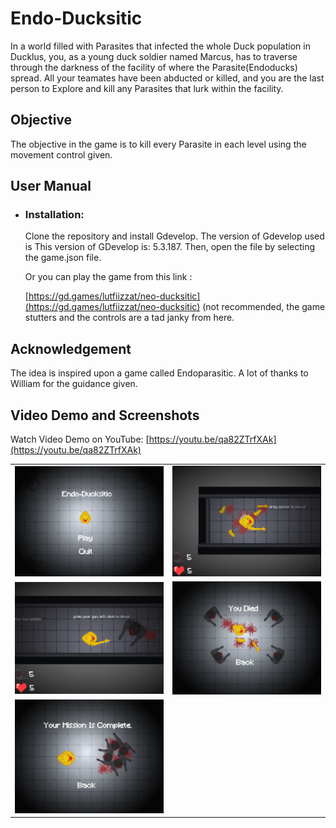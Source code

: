 # Endo-Ducksitic
In a world filled with Parasites that infected the whole Duck population in Ducklus, you, as a young duck soldier named Marcus, has to traverse through the darkness of
the facility of where the Parasite(Endoducks) spread. All your teamates have been abducted or killed, and you are the last person to Explore and kill any Parasites that lurk within the facility.

## Objective
The objective in the game is to kill every Parasite in each level using the movement control given.

## User Manual
- ### Installation:
  Clone the repository and install Gdevelop. The version of Gdevelop used is This version of GDevelop is: 5.3.187. Then, open the file by selecting the game.json file.

  Or you can play the game from this link :

  [https://gd.games/lutfiizzat/neo-ducksitic](https://gd.games/lutfiizzat/neo-ducksitic) (not recommended, the game stutters and
  the controls are a tad janky from here.

## Acknowledgement
The idea is inspired upon a game called Endoparasitic. A lot of thanks to William for the guidance given.

        
## Video Demo and Screenshots
Watch Video Demo on YouTube: [https://youtu.be/qa82ZTrfXAk](https://youtu.be/qa82ZTrfXAk)
<table>
  <tr>
    <td><img src="demo/Start_Screen.png" alt="Start Screen"></td>
    <td><img src="demo/Game_Screen.png" alt="Tuto Screen"></td>
  </tr>
  <tr>
    <td><img src="demo/Game_Screen2.png" alt="Game_Screen1"></td>
    <td><img src="demo/Lose_Screen.png" alt="Game Over Screen"></td>
  </tr>
  <tr>
    <td><img src="demo/Win_Screen.png" alt="High Score"></td>
  </tr>
  <tr>
